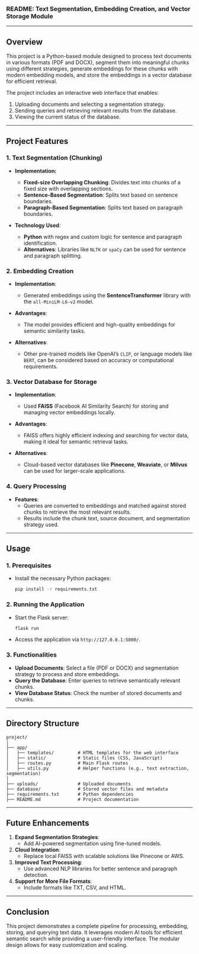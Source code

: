 ### README: Text Segmentation, Embedding Creation, and Vector Storage Module

---

## **Overview**
This project is a Python-based module designed to process text documents in various formats (PDF and DOCX), segment them into meaningful chunks using different strategies, generate embeddings for these chunks with modern embedding models, and store the embeddings in a vector database for efficient retrieval.

The project includes an interactive web interface that enables:
1. Uploading documents and selecting a segmentation strategy.
2. Sending queries and retrieving relevant results from the database.
3. Viewing the current status of the database.

---

## **Project Features**

### **1. Text Segmentation (Chunking)**
- **Implementation:**
  - **Fixed-size Overlapping Chunking**: Divides text into chunks of a fixed size with overlapping sections.
  - **Sentence-Based Segmentation**: Splits text based on sentence boundaries.
  - **Paragraph-Based Segmentation**: Splits text based on paragraph boundaries.

- **Technology Used**: 
  - **Python** with regex and custom logic for sentence and paragraph identification.
  - **Alternatives**: Libraries like `NLTK` or `spaCy` can be used for sentence and paragraph splitting.

### **2. Embedding Creation**
- **Implementation**:
  - Generated embeddings using the **SentenceTransformer** library with the `all-MiniLM-L6-v2` model.

- **Advantages**:
  - The model provides efficient and high-quality embeddings for semantic similarity tasks.

- **Alternatives**:
  - Other pre-trained models like OpenAI’s `CLIP`, or language models like `BERT`, can be considered based on accuracy or computational requirements.

### **3. Vector Database for Storage**
- **Implementation**:
  - Used **FAISS** (Facebook AI Similarity Search) for storing and managing vector embeddings locally.

- **Advantages**:
  - FAISS offers highly efficient indexing and searching for vector data, making it ideal for semantic retrieval tasks.

- **Alternatives**:
  - Cloud-based vector databases like **Pinecone**, **Weaviate**, or **Milvus** can be used for larger-scale applications.

### **4. Query Processing**
- **Features**:
  - Queries are converted to embeddings and matched against stored chunks to retrieve the most relevant results.
  - Results include the chunk text, source document, and segmentation strategy used.

---

## **Usage**

### **1. Prerequisites**
- Install the necessary Python packages:
  ```bash
  pip install -r requirements.txt
  ```

### **2. Running the Application**
- Start the Flask server:
  ```bash
  flask run
  ```
- Access the application via `http://127.0.0.1:5000/`.

### **3. Functionalities**
- **Upload Documents**: Select a file (PDF or DOCX) and segmentation strategy to process and store embeddings.
- **Query the Database**: Enter queries to retrieve semantically relevant chunks.
- **View Database Status**: Check the number of stored documents and chunks.

---

## **Directory Structure**
```
project/
│
├── app/
│   ├── templates/         # HTML templates for the web interface
│   ├── static/            # Static files (CSS, JavaScript)
│   ├── routes.py          # Main Flask routes
│   ├── utils.py           # Helper functions (e.g., text extraction, segmentation)
│
├── uploads/               # Uploaded documents
├── database/              # Stored vector files and metadata
├── requirements.txt       # Python dependencies
├── README.md              # Project documentation
```

---

## **Future Enhancements**
1. **Expand Segmentation Strategies**:
   - Add AI-powered segmentation using fine-tuned models.
2. **Cloud Integration**:
   - Replace local FAISS with scalable solutions like Pinecone or AWS.
3. **Improved Text Processing**:
   - Use advanced NLP libraries for better sentence and paragraph detection.
4. **Support for More File Formats**:
   - Include formats like TXT, CSV, and HTML.

---

## **Conclusion**
This project demonstrates a complete pipeline for processing, embedding, storing, and querying text data. It leverages modern AI tools for efficient semantic search while providing a user-friendly interface. The modular design allows for easy customization and scaling.